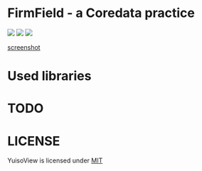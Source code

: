 # FirmField - a Coredata practice

![](https://img.shields.io/github/license/mashape/apistatus.svg)
![](https://img.shields.io/badge/platform-ios11.4%2B-orange.svg)
![](https://img.shields.io/badge/language-swift4.2-brightgreen.svg)

[screenshot](https://github.com/RenruiLiu/FirmField/blob/625026f6a1ae13cdd95e0b473281dbd0441707c0/screenshot.png)
# Used libraries

# TODO

# LICENSE
YuisoView is licensed under [MIT](https://github.com/RenruiLiu/YuisoView/blob/master/LICENSE)
